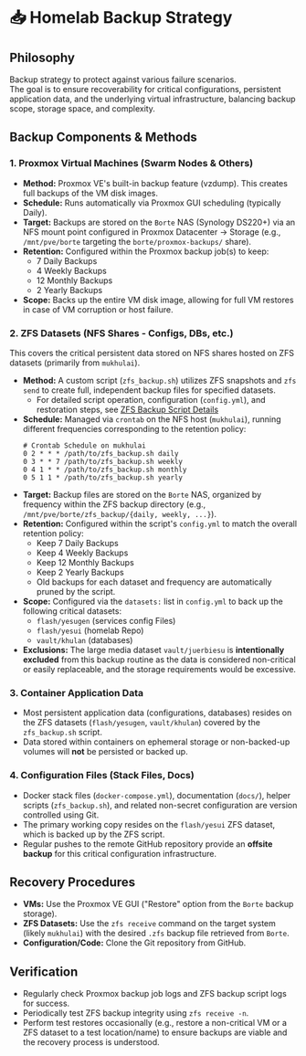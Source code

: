 # 📥 Homelab Backup Strategy

## Philosophy
Backup strategy to protect against various failure scenarios.  
The goal is to ensure recoverability for critical configurations, persistent application data,
and the underlying virtual infrastructure, balancing backup scope, storage space, and complexity.

## Backup Components & Methods

### 1. Proxmox Virtual Machines (Swarm Nodes & Others)
* **Method:** Proxmox VE's built-in backup feature (vzdump). This creates full backups of the VM disk images.
* **Schedule:** Runs automatically via Proxmox GUI scheduling (typically Daily).
* **Target:** Backups are stored on the `Borte` NAS (Synology DS220+) via an NFS mount point configured in Proxmox Datacenter -> Storage (e.g., `/mnt/pve/borte` targeting the `borte/proxmox-backups/` share).
* **Retention:** Configured within the Proxmox backup job(s) to keep:
    * 7 Daily Backups
    * 4 Weekly Backups
    * 12 Monthly Backups
    * 2 Yearly Backups
* **Scope:** Backs up the entire VM disk image, allowing for full VM restores in case of VM corruption or host failure.

### 2. ZFS Datasets (NFS Shares - Configs, DBs, etc.)
This covers the critical persistent data stored on NFS shares hosted on ZFS datasets (primarily from `mukhulai`).

* **Method:** A custom script (`zfs_backup.sh`) utilizes ZFS snapshots and `zfs send` to create full, independent backup files for specified datasets.
    * For detailed script operation, configuration (`config.yml`), and restoration steps, see [ZFS Backup Script Details](../scripts/zfs_backup.md)
* **Schedule:** Managed via `crontab` on the NFS host (`mukhulai`), running different frequencies corresponding to the retention policy:
    ```cron
    # Crontab Schedule on mukhulai
    0 2 * * * /path/to/zfs_backup.sh daily
    0 3 * * 7 /path/to/zfs_backup.sh weekly
    0 4 1 * * /path/to/zfs_backup.sh monthly
    0 5 1 1 * /path/to/zfs_backup.sh yearly
    ```
* **Target:** Backup files are stored on the `Borte` NAS, organized by frequency within the ZFS backup directory (e.g., `/mnt/pve/borte/zfs_backup/{daily, weekly, ...}`).
* **Retention:** Configured within the script's `config.yml` to match the overall retention policy:
    * Keep 7 Daily Backups
    * Keep 4 Weekly Backups
    * Keep 12 Monthly Backups
    * Keep 2 Yearly Backups
    * Old backups for each dataset and frequency are automatically pruned by the script.
* **Scope:** Configured via the `datasets:` list in `config.yml` to back up the following critical datasets:
    * `flash/yesugen` (services config Files)
    * `flash/yesui` (homelab Repo)
    * `vault/khulan` (databases)
* **Exclusions:** The large media dataset `vault/juerbiesu` is **intentionally excluded** from this backup routine as the data is considered non-critical or easily replaceable, and the storage requirements would be excessive.

### 3. Container Application Data
* Most persistent application data (configurations, databases) resides on the ZFS datasets (`flash/yesugen`, `vault/khulan`) covered by the `zfs_backup.sh` script.
* Data stored within containers on ephemeral storage or non-backed-up volumes will **not** be persisted or backed up.

### 4. Configuration Files (Stack Files, Docs)
* Docker stack files (`docker-compose.yml`), documentation (`docs/`), helper scripts (`zfs_backup.sh`), and related non-secret configuration are version controlled using Git.
* The primary working copy resides on the `flash/yesui` ZFS dataset, which is backed up by the ZFS script.
* Regular pushes to the remote GitHub repository provide an **offsite backup** for this critical configuration infrastructure.

## Recovery Procedures
* **VMs:** Use the Proxmox VE GUI ("Restore" option from the `Borte` backup storage).
* **ZFS Datasets:** Use the `zfs receive` command on the target system (likely `mukhulai`) with the desired `.zfs` backup file retrieved from `Borte`.
* **Configuration/Code:** Clone the Git repository from GitHub.

## Verification
* Regularly check Proxmox backup job logs and ZFS backup script logs for success.
* Periodically test ZFS backup integrity using `zfs receive -n`.
* Perform test restores occasionally (e.g., restore a non-critical VM or a ZFS dataset to a test location/name) to ensure backups are viable and the recovery process is understood.

